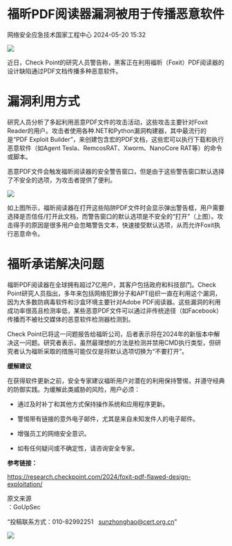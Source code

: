 #  福昕PDF阅读器漏洞被用于传播恶意软件   
 网络安全应急技术国家工程中心   2024-05-20 15:32  
  
![](https://mmbiz.qpic.cn/mmbiz_png/GoUrACT176kY9zCQCnYu7vwm5bbYL6IhmWl61WFQKWfbqrtibia92Ty0ZlC0kFFGRicia8Ey4XFkLxwDGuRZRETfEg/640?wx_fmt=png&from=appmsg "")  
  
近日，Check Point的研究人员警告称，黑客正在利用福昕（Foxit）PDF阅读器的设计缺陷通过PDF文档传播多种恶意软件。  
# 漏洞利用方式  
  
研究人员分析了多起利用恶意PDF文件的攻击活动，这些攻击主要针对Foxit Reader的用户。攻击者使用各种.NET和Python漏洞构建器，其中最流行的是“PDF Exploit Builder”，来创建包含宏的PDF文档，这些宏可以执行下载和执行恶意软件（如Agent Tesla、RemcosRAT、Xworm、NanoCore RAT等）的命令或脚本。  
  
恶意PDF文件会触发福昕阅读器的安全警告窗口，但是由于这些警告窗口默认选择了不安全的选项，为攻击者提供了便利。  
  
![](https://mmbiz.qpic.cn/sz_mmbiz_png/INYsicz2qhvbAGhYzDwGpRUaC0zRibpuo1MhssDvNbunpDcQBMia2BM9zZbo4sibwOPiaQVlA5ibcMubF5856iaOKZxuA/640?wx_fmt=png&from=appmsg&tp=webp&wxfrom=5&wx_lazy=1&wx_co=1 "")  
  
  
如上图所示，福昕阅读器在打开这些陷阱PDF文件时会显示弹出警告框，用户需要选择是否信任/打开此文档，而警告窗口的默认选项是不安全的“打开”（上图）。攻击得手的原因是很多用户会忽略警告文本，快速接受默认选项，从而允许Foxit执行恶意命令。  
# 福昕承诺解决问题  
  
福昕PDF阅读器在全球拥有超过7亿用户，其客户包括政府和科技部门。Check Point研究人员指出，多年来包括网络犯罪分子和APT组织一直在利用这个漏洞，因为大多数防病毒软件和沙盒环境主要针对Adobe PDF阅读器。这些漏洞的利用成功率很高且检测率低，某些恶意PDF文件可以通过非传统途径（如Facebook）传播而不被社交媒体的恶意软件检测器检测到。  
  
Check Point已将这一问题报告给福昕公司，后者表示将在2024年的新版本中解决这一问题。研究者表示，虽然最理想的方法是检测并禁用CMD执行类型，但研究者认为福昕采取的措施可能仅仅是将默认选项切换为“不要打开”。  
  
**缓解建议**  
  
在获得软件更新之前，安全专家建议福昕用户对潜在的利用保持警惕，并遵守经典的防御实践。为缓解此类威胁的风险，用户必须：  
  
- 通过及时补丁和其他方式保持操作系统和应用程序更新。  
  
- 警惕带有链接的意外电子邮件，尤其是来自未知发件人的电子邮件。  
  
- 增强员工的网络安全意识。  
  
- 如有任何疑问或不确定性，请咨询安全专家。  
  
**参考链接：**  
  
https://research.checkpoint.com/2024/foxit-pdf-flawed-design-exploitation/  
  
  
  
原文来源  
：GoUpSec  
  
“投稿联系方式：010-82992251   sunzhonghao@cert.org.cn”  
  
![](https://mmbiz.qpic.cn/mmbiz_jpg/GoUrACT176n1NvL0JsVSB8lNDX2FCGZjW0HGfDVnFao65ic4fx6Rv4qylYEAbia4AU3V2Zz801UlicBcLeZ6gS6tg/640?wx_fmt=other&wxfrom=5&wx_lazy=1&wx_co=1&tp=webp "")  
  
  
